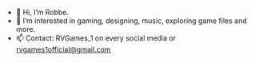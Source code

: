 - 👋 Hi, I’m Robbe.
- 👀 I’m interested in gaming, designing, music, exploring game files and more.
- 📫 Contact: RVGames_1 on every social media or rvgames1official@gmail.com
